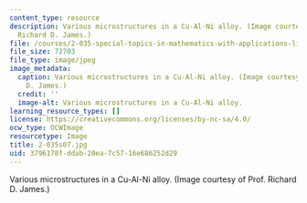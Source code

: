 ```yaml
---
content_type: resource
description: Various microstructures in a Cu-Al-Ni alloy. (Image courtesy of Prof.
  Richard D. James.)
file: /courses/2-035-special-topics-in-mathematics-with-applications-linear-algebra-and-the-calculus-of-variations-spring-2007/3796178fddab20ea7c5716e686252d29_2-035s07.jpg
file_size: 72703
file_type: image/jpeg
image_metadata:
  caption: Various microstructures in a Cu-Al-Ni alloy. (Image courtesy of Prof. Richard
    D. James.)
  credit: ''
  image-alt: Various microstructures in a Cu-Al-Ni alloy.
learning_resource_types: []
license: https://creativecommons.org/licenses/by-nc-sa/4.0/
ocw_type: OCWImage
resourcetype: Image
title: 2-035s07.jpg
uid: 3796178f-ddab-20ea-7c57-16e686252d29
---
```

Various microstructures in a Cu-Al-Ni alloy. (Image courtesy of Prof. Richard D. James.)